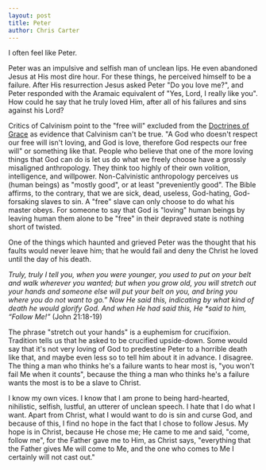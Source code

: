 ```yaml
---
layout: post
title: Peter
author: Chris Carter
---
```


I often feel like Peter.

Peter was an impulsive and selfish man of unclean lips. He even abandoned Jesus at His most dire hour. For these things, he perceived himself to be a failure. After His resurrection Jesus asked Peter "Do you love me?", and Peter responded with the Aramaic equivalent of "Yes, Lord, I really like you". How could he say that he truly loved Him, after all of his failures and sins against his Lord?

Critics of Calvinism point to the "free will" excluded from the [Doctrines of Grace](https://www.youtube.com/playlist?list=PLUKocDDrsOO6elRDnOOwy0JM0ARaxOonx) as evidence that Calvinism can't be true. "A God who doesn't respect our free will isn't loving, and God is love, therefore God respects our free will" or something like that. People who believe that one of the more loving things that God can do is let us do what we freely choose have a grossly misaligned anthropology. They think too highly of their own volition, intelligence, and willpower. Non-Calvinistic anthropology perceives us (human beings) as "mostly good", or at least "preveniently good". The Bible affirms, to the contrary, that we are sick, dead, useless, God-hating, God-forsaking slaves to sin. A "free" slave can only choose to do what his master obeys. For someone to say that God is "loving" human beings by leaving human them alone to be "free" in their depraved state is nothing short of twisted.

One of the things which haunted and grieved Peter was the thought that his faults would never leave him; that he would fail and deny the Christ he loved until the day of his death.

_Truly, truly I tell you, when you were younger, you used to put on your belt and walk wherever you wanted; but when you grow old, you will stretch out your hands and someone else will put your belt on you, and bring you where you do not want to go.” Now He said this, indicating by what kind of death he would glorify God. And when He had said this, He *said to him, “Follow Me!”_ (John 21:18-19)

The phrase "stretch out your hands" is a euphemism for crucifixion. Tradition tells us that he asked to be crucified upside-down. Some would say that it's not very loving of God to predestine Peter to a horrible death like that, and maybe even less so to tell him about it in advance. I disagree. The thing a man who thinks he's a failure wants to hear most is, "you won't fail Me when it counts", because the thing a man who thinks he's a failure wants the most is to be a slave to Christ.

I know my own vices. I know that I am prone to being hard-hearted, nihilistic, selfish, lustful, an utterer of unclean speech. I hate that I do what I want. Apart from Christ, what I would want to do is sin and curse God, and because of this, I find no hope in the fact that I chose to follow Jesus. My hope is in Christ, because He chose me; He came to me and said, "come, follow me", for the Father gave me to Him, as Christ says, "everything that the Father gives Me will come to Me, and the one who comes to Me I certainly will not cast out."
